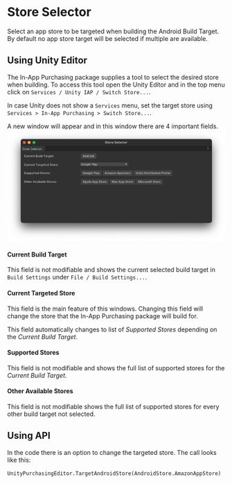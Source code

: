 # Store Selector

Select an app store to be targeted when building the Android Build Target. By default no app store target will be selected if multiple are available.

## Using Unity Editor

The In-App Purchasing package supplies a tool to select the desired store when building. To access this tool open the Unity Editor and in the top menu click on `Services / Unity IAP / Switch Store...`.

In case Unity does not show a `Services` menu, set the target store using `Services > In-App Purchasing > Switch Store...`.

A new window will appear and in this window there are 4 important fields.
![](images/IAPStoreSelector.png)

#### Current Build Target
This field is not modifiable and shows the current selected build target in `Build Settings` under `File / Build Settings...`.

#### Current Targeted Store
This field is the main feature of this windows. Changing this field will change the store that the In-App Purchasing package will build for.

This field automatically changes to list of *Supported Stores* depending on the *Current Build Target*.

#### Supported Stores
This field is not modifiable and shows the full list of supported stores for the *Current Build Target*.

#### Other Available Stores
This field is not modifiable shows the full list of supported stores for every other build target not selected.

## Using API
In the code there is an option to change the targeted store. The call looks like this:
````
UnityPurchasingEditor.TargetAndroidStore(AndroidStore.AmazonAppStore)
````
